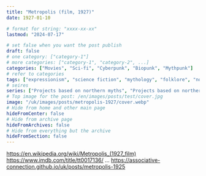 ```yaml
---
title: "Metropolis (film, 1927)"
date: 1927-01-10

# format for string: "xxxx-xx-xx"
lastmod: "2024-07-17"

# set false when you want the post publish
draft: false
# one category: ["category-1"]
# more categories: ["category-1", "category-2", ...]
categories: ["Movies", "Sci-fi", "Cyberpunk", "Biopunk", "Mythpunk"]
# refer to categories
tags: ["expressionism", "science fiction", "mythology", "folklore", "northern religion", "necro fetishism", "humanism", "posthumanism"]
# seires
series: ["Projects based on northern myths", "Projects based on northern folklore", "Horrors that are referenced"]
# Top image for the post: /en/images/posts/test/cover.jpg
image: "/uk/images/posts/metropolis-1927/cover.webp"
# Hide from home and other main page
hideFromCenter: false
# Hide from archive page
hideFromArchives: false
# Hide from everything but the archive
hideFromSection: false
---
```

https://en.wikipedia.org/wiki/Metropolis_(1927_film)
https://www.imdb.com/title/tt0017136/
...
https://associative-connection.github.io/uk/posts/metropolis-1925
<!--more-->